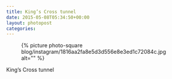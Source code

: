 ```yaml
---
title: King’s Cross tunnel
date: 2015-05-08T05:34:50+00:00
layout: photopost
categories:
---
```


<figure class="photo photo--square">
  {% picture photo-square blog/instagram/1816aa2fa8e5d3d556e8e3ed1c72084c.jpg alt="" %}
</figure>

King’s Cross tunnel
